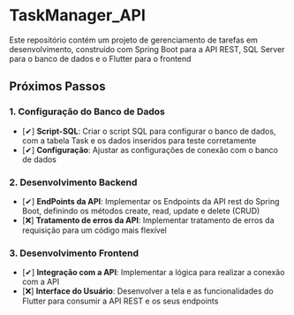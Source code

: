 # TaskManager_API
Este repositório contém um projeto de gerenciamento de tarefas em desenvolvimento, construído com Spring Boot para a API REST, SQL Server para o banco de dados e o Flutter para o frontend

## Próximos Passos

### 1. **Configuração do Banco de Dados**

- [✔] **Script-SQL**: Criar o script SQL para configurar o banco de dados, com a tabela Task e os dados inseridos para teste corretamente
- [✔] **Configuração**: Ajustar as configurações de conexão com o banco de dados

### 2. **Desenvolvimento Backend**

- [✔] **EndPoints da API**: Implementar os Endpoints da API rest do Spring Boot, definindo os métodos create, read, update e delete (CRUD)
- [❌] **Tratamento de erros da API**: Implementar tratamento de erros da requisição para um código mais flexível

### 3. **Desenvolvimento Frontend**

- [✔] **Integração com a API**: Implementar a lógica para realizar a conexão com a API
- [❌] **Interface do Usuário**: Desenvolver a tela e as funcionalidades do Flutter para consumir a API REST e os seus endpoints
